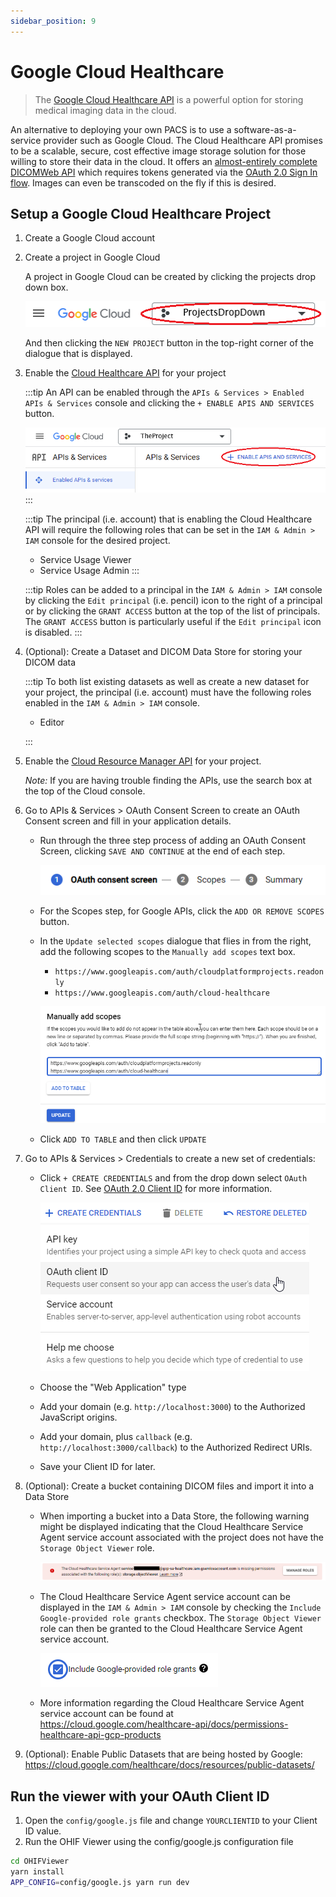 ```yaml
---
sidebar_position: 9
---
```


# Google Cloud Healthcare

> The [Google Cloud Healthcare API](https://cloud.google.com/healthcare/) is a
> powerful option for storing medical imaging data in the cloud.

An alternative to deploying your own PACS is to use a software-as-a-service
provider such as Google Cloud. The Cloud Healthcare API promises to be a
scalable, secure, cost effective image storage solution for those willing to
store their data in the cloud. It offers an
[almost-entirely complete DICOMWeb API](https://cloud.google.com/healthcare/docs/dicom)
which requires tokens generated via the
[OAuth 2.0 Sign In flow](https://developers.google.com/identity/protocols/oauth2).
Images can even be transcoded on the fly if this is desired.

## Setup a Google Cloud Healthcare Project

1. Create a Google Cloud account
2. Create a project in Google Cloud

    A project in Google Cloud can be created by clicking the projects drop down box.

    ![Google projects drop down](../assets/img/google-projects-drop-down.png)

    And then clicking the `NEW PROJECT` button in the top-right corner of the
    dialogue that is displayed.

3. Enable the [Cloud Healthcare API](https://cloud.google.com/healthcare/) for your project

   :::tip
   An API can be enabled through the `APIs & Services > Enabled APIs & Services`
   console and clicking the `+ ENABLE APIS AND SERVICES` button.

   ![Google enable apis](../assets/img/google-enable-apis.png)
   :::

   :::tip
   The principal (i.e. account) that is enabling the Cloud Healthcare API will require
   the following roles that can be set in the `IAM & Admin > IAM` console for the
   desired project.
    - Service Usage Viewer
    - Service Usage Admin
   :::

   :::tip
   Roles can be added to a principal in the `IAM & Admin > IAM` console by clicking
   the `Edit principal` (i.e. pencil) icon to the right of a principal or by clicking the
   `GRANT ACCESS` button at the top of the list of principals. The `GRANT ACCESS`
   button is particularly useful if the `Edit principal` icon is disabled.
   :::

4. (Optional): Create a Dataset and DICOM Data Store for storing your DICOM data

    :::tip
    To both list existing datasets as well as create a new dataset for your project,
    the principal (i.e. account) must have the following roles enabled
    in the `IAM & Admin > IAM` console.

    - Editor

    :::

5. Enable the [Cloud Resource Manager API](https://cloud.google.com/resource-manager/) for your project.

   _Note:_ If you are having trouble finding the APIs, use the search box at
    the top of the Cloud console.

6. Go to APIs & Services > OAuth Consent Screen to create an OAuth Consent screen and fill in your application details.

   - Run through the three step process of adding an OAuth Consent Screen, clicking `SAVE AND CONTINUE` at the end of each step.

      ![Google OAuth Consent Screen steps](../assets/img/google-oauth-consent-steps.png)
   - For the Scopes step, for Google APIs, click the `ADD OR REMOVE SCOPES` button.
   - In the `Update selected scopes` dialogue that flies in from the right, add the
   following scopes to the `Manually add scopes` text box.
     - `https://www.googleapis.com/auth/cloudplatformprojects.readonly`
     - `https://www.googleapis.com/auth/cloud-healthcare`

      ![Google Manually Add Scopes](../assets/img/google-manually-add-scopes.png)

   - Click `ADD TO TABLE` and then click `UPDATE`


7. Go to APIs & Services > Credentials to create a new set of credentials:

    - Click `+ CREATE CREDENTIALS` and from the drop down select `OAuth Client ID`.
    See [OAuth 2.0 Client ID](https://developers.google.com/identity/protocols/oauth2/) for more information.

      ![Google Create Credentials](../assets/img/google-create-credentials.png)

    - Choose the "Web Application" type
    - Add your domain (e.g. `http://localhost:3000`) to the Authorized JavaScript
    origins.
    - Add your domain, plus `callback` (e.g. `http://localhost:3000/callback`) to the Authorized Redirect URIs.
    - Save your Client ID for later.

8. (Optional): Create a bucket containing DICOM files and import it into a Data Store

    - When importing a bucket into a Data Store, the following warning might be
      displayed indicating that the Cloud Healthcare Service Agent service account associated with the
      project does not have the `Storage Object Viewer` role.

      ![Google Create Credentials](../assets/img/google-healthcare-service-agent-warning.png)

    - The Cloud Healthcare Service Agent service account can be displayed in the
    `IAM & Admin > IAM` console by checking the `Include Google-provided role grants` checkbox.
    The `Storage Object Viewer` role can then be granted to the Cloud Healthcare Service Agent service account.

      ![Google Provided Accounts Checkbox](../assets/img/google-provided-accounts-checkbox.png)

    - More information regarding the Cloud Healthcare Service Agent service account can
    be found at https://cloud.google.com/healthcare-api/docs/permissions-healthcare-api-gcp-products

9. (Optional): Enable Public Datasets that are being hosted by Google:
  https://cloud.google.com/healthcare/docs/resources/public-datasets/

## Run the viewer with your OAuth Client ID

1. Open the `config/google.js` file and change `YOURCLIENTID` to your Client ID
   value.
1. Run the OHIF Viewer using the config/google.js configuration file

```bash
cd OHIFViewer
yarn install
APP_CONFIG=config/google.js yarn run dev
```
